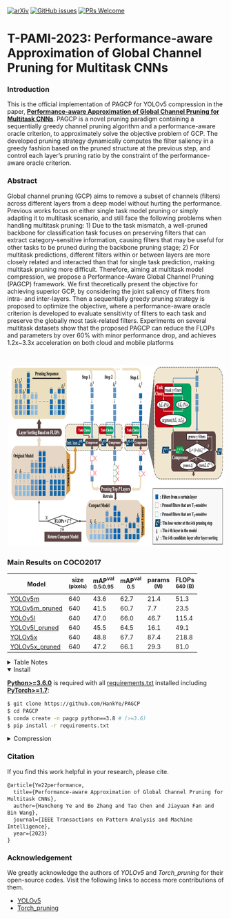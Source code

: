[![arXiv](https://img.shields.io/badge/arXiv-2303.11923-b31b1b.svg)](https://arxiv.org/abs/2303.11923)
[![GitHub issues](https://img.shields.io/github/issues/HankYe/PAGCP)](https://github.com/HankYe/PAGCP/issues)
[![PRs Welcome](https://img.shields.io/badge/PRs-welcome-brightgreen.svg?style=flat-square)](https://github.com/HankYe/PAGCP/pulls)

# T-PAMI-2023: Performance-aware Approximation of Global Channel Pruning for Multitask CNNs


### Introduction

This is the official implementation of PAGCP for YOLOv5 compression in the paper, [**Performance-aware Approximation of Global Channel Pruning for Multitask CNNs**](https://arxiv.org/abs/2303.11923). PAGCP is a novel pruning paradigm containing a sequentially greedy channel pruning algorithm and a performance-aware oracle criterion, to approximately solve the objective problem of GCP. The developed pruning strategy dynamically computes the filter saliency in a greedy fashion based on the pruned structure at the previous step, and control each layer’s pruning ratio by the constraint of the performance-aware oracle criterion.

### Abstract
Global channel pruning (GCP) aims to remove a subset of channels (filters) across different layers from a deep model without hurting the performance. Previous works focus on either single task model pruning or simply adapting it to multitask scenario, and still face the following problems when handling multitask pruning: 1) Due to the task mismatch, a well-pruned backbone for classification task focuses on preserving filters that can extract category-sensitive information, causing filters that may be useful for other tasks to be pruned during the backbone pruning stage; 2) For multitask predictions, different filters within or between layers are more closely related and interacted than that for single task prediction, making multitask pruning more difficult. 
Therefore, aiming at multitask model compression, we propose a Performance-Aware Global Channel Pruning (PAGCP) framework. We first theoretically present the objective for achieving superior GCP, by considering the joint saliency of filters from intra- and inter-layers. Then a sequentially greedy pruning strategy is proposed to optimize the objective, where a performance-aware oracle criterion is developed to evaluate sensitivity of filters to each task and preserve the globally most task-related filters. Experiments on several multitask datasets show that the proposed PAGCP can reduce the FLOPs and parameters by over 60\% with minor performance drop, and achieves 1.2x~3.3x acceleration on both cloud and mobile platforms

&ensp;
<p align="center">
  <img src="docs/PAGCP.png" width="100%" height="420">
</p>

### Main Results on COCO2017

[assets]: https://github.com/HankYe/PAGCP/releases

|Model |size<br><sup>(pixels) |mAP<sup>val<br>0.5:0.95 |mAP<sup>val<br>0.5  |params<br><sup>(M) |FLOPs<br><sup>640 (B)
|---                          |---  |---      |---      |---   |---
|[YOLOv5m][assets]            |640  |43.6     |62.7     |21.4  |51.3
|[YOLOv5m_pruned][assets]     |640  |41.5     |60.7     |7.7   |23.5
|[YOLOv5l][assets]            |640  |47.0     |66.0     |46.7  |115.4
|[YOLOv5l_pruned][assets]     |640  |45.5     |64.5     |16.1  |49.1
|[YOLOv5x][assets]            |640  |48.8     |67.7     |87.4  |218.8
|[YOLOv5x_pruned][assets]     |640  |47.2     |66.1     |29.3  |81.0

<details>
  <summary>Table Notes</summary>

* AP values are for single-model single-scale. **Reproduce mAP**
  by `python val.py --data coco.yaml --img 640 --weights /path/to/model/checpoints`
* All pre-trained and pruned models are trained with hyp.scratch.yaml to align the setting.

</details>
<details open>
<summary>Install</summary>

[**Python>=3.6.0**](https://www.python.org/) is required with all [requirements.txt](https://github.com/HankYe/PAGCP/blob/master/requirements.txt) installed including [**PyTorch>=1.7**](https://pytorch.org/get-started/locally/):
<!-- $ sudo apt update && apt install -y libgl1-mesa-glx libsm6 libxext6 libxrender-dev -->

```bash
$ git clone https://github.com/HankYe/PAGCP
$ cd PAGCP
$ conda create -n pagcp python==3.8 # (>=3.6)
$ pip install -r requirements.txt
```

</details>

<details>
<summary>Compression</summary>

Repeatedly run the command below to prune models on [COCO](https://github.com/HankYe/PAGCP/blob/master/data/scripts/get_coco.sh) dataset, in which hyper-parameters can be tuned to get better compression performance.

```bash
$ python compress.py --model $model name$ --dataset COCO --data coco.yaml --batch 64 --weights /path/to/to-prune/model --initial_rate 0.06 --initial_thres 6. --topk 0.8 --exp --device 0
```

</details>


### Citation
If you find this work helpful in your research, please cite.
````
@article{Ye22performance,
  title={Performance-aware Approximation of Global Channel Pruning for Multitask CNNs},
  author={Hancheng Ye and Bo Zhang and Tao Chen and Jiayuan Fan and Bin Wang},
  journal={IEEE Transactions on Pattern Analysis and Machine Intelligence},
  year={2023}
}
````

### Acknowledgement
We greatly acknowledge the authors of _YOLOv5_ and _Torch_pruning_ for their open-source codes. Visit the following links to access more contributions of them.
* [YOLOv5](https://github.com/ultralytics/yolov5)
* [Torch_pruning](https://github.com/VainF/Torch-Pruning)
